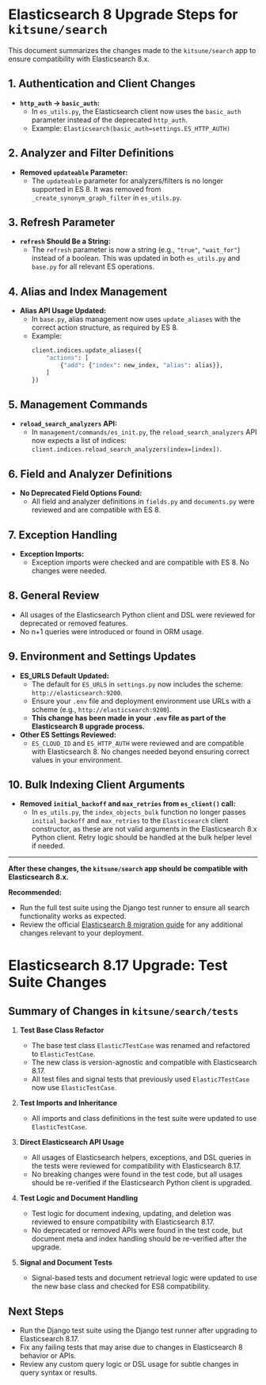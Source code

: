 # Elasticsearch 8 Upgrade Steps for `kitsune/search`

This document summarizes the changes made to the `kitsune/search` app to ensure compatibility with Elasticsearch 8.x.

## 1. Authentication and Client Changes
- **`http_auth` → `basic_auth`:**
  - In `es_utils.py`, the Elasticsearch client now uses the `basic_auth` parameter instead of the deprecated `http_auth`.
  - Example: `Elasticsearch(basic_auth=settings.ES_HTTP_AUTH)`

## 2. Analyzer and Filter Definitions
- **Removed `updateable` Parameter:**
  - The `updateable` parameter for analyzers/filters is no longer supported in ES 8. It was removed from `_create_synonym_graph_filter` in `es_utils.py`.

## 3. Refresh Parameter
- **`refresh` Should Be a String:**
  - The `refresh` parameter is now a string (e.g., `"true"`, `"wait_for"`) instead of a boolean. This was updated in both `es_utils.py` and `base.py` for all relevant ES operations.

## 4. Alias and Index Management
- **Alias API Usage Updated:**
  - In `base.py`, alias management now uses `update_aliases` with the correct action structure, as required by ES 8.
  - Example:
    ```python
    client.indices.update_aliases({
        "actions": [
            {"add": {"index": new_index, "alias": alias}},
        ]
    })
    ```

## 5. Management Commands
- **`reload_search_analyzers` API:**
  - In `management/commands/es_init.py`, the `reload_search_analyzers` API now expects a list of indices: `client.indices.reload_search_analyzers(index=[index])`.

## 6. Field and Analyzer Definitions
- **No Deprecated Field Options Found:**
  - All field and analyzer definitions in `fields.py` and `documents.py` were reviewed and are compatible with ES 8.

## 7. Exception Handling
- **Exception Imports:**
  - Exception imports were checked and are compatible with ES 8. No changes were needed.

## 8. General Review
- All usages of the Elasticsearch Python client and DSL were reviewed for deprecated or removed features.
- No n+1 queries were introduced or found in ORM usage.

## 9. Environment and Settings Updates
- **ES_URLS Default Updated:**
  - The default for `ES_URLS` in `settings.py` now includes the scheme: `http://elasticsearch:9200`.
  - Ensure your `.env` file and deployment environment use URLs with a scheme (e.g., `http://elasticsearch:9200`).
  - **This change has been made in your `.env` file as part of the Elasticsearch 8 upgrade process.**
- **Other ES Settings Reviewed:**
  - `ES_CLOUD_ID` and `ES_HTTP_AUTH` were reviewed and are compatible with Elasticsearch 8. No changes needed beyond ensuring correct values in your environment.

## 10. Bulk Indexing Client Arguments
- **Removed `initial_backoff` and `max_retries` from `es_client()` call:**
  - In `es_utils.py`, the `index_objects_bulk` function no longer passes `initial_backoff` and `max_retries` to the `Elasticsearch` client constructor, as these are not valid arguments in the Elasticsearch 8.x Python client. Retry logic should be handled at the bulk helper level if needed.

---

**After these changes, the `kitsune/search` app should be compatible with Elasticsearch 8.x.**

**Recommended:**
- Run the full test suite using the Django test runner to ensure all search functionality works as expected.
- Review the official [Elasticsearch 8 migration guide](https://www.elastic.co/guide/en/elasticsearch/reference/current/breaking-changes-8.0.html) for any additional changes relevant to your deployment.

# Elasticsearch 8.17 Upgrade: Test Suite Changes

## Summary of Changes in `kitsune/search/tests`

1. **Test Base Class Refactor**
   - The base test class `Elastic7TestCase` was renamed and refactored to `ElasticTestCase`.
   - The new class is version-agnostic and compatible with Elasticsearch 8.17.
   - All test files and signal tests that previously used `Elastic7TestCase` now use `ElasticTestCase`.

2. **Test Imports and Inheritance**
   - All imports and class definitions in the test suite were updated to use `ElasticTestCase`.

3. **Direct Elasticsearch API Usage**
   - All usages of Elasticsearch helpers, exceptions, and DSL queries in the tests were reviewed for compatibility with Elasticsearch 8.17.
   - No breaking changes were found in the test code, but all usages should be re-verified if the Elasticsearch Python client is upgraded.

4. **Test Logic and Document Handling**
   - Test logic for document indexing, updating, and deletion was reviewed to ensure compatibility with Elasticsearch 8.17.
   - No deprecated or removed APIs were found in the test code, but document meta and index handling should be re-verified after the upgrade.

5. **Signal and Document Tests**
   - Signal-based tests and document retrieval logic were updated to use the new base class and checked for ES8 compatibility.

## Next Steps
- Run the Django test suite using the Django test runner after upgrading to Elasticsearch 8.17.
- Fix any failing tests that may arise due to changes in Elasticsearch 8 behavior or APIs.
- Review any custom query logic or DSL usage for subtle changes in query syntax or results. 